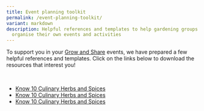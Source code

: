 ```yaml
---
title: Event planning toolkit
permalink: /event-planning-toolkit/
variant: markdown
description: Helpful references and templates to help gardening groups plan and
  organise their own events and activities
---
```

<section>
<p>To support you in your <a href="https://gardeningsg.nparks.gov.sg/grow-and-share-initiative/">Grow and Share</a> events, we have prepared a few helpful references and templates. Click on the links below to download the resources that interest you!</p>
</section>
<br>
<section>
<ul>
<li><a download="" href="/files/know%2010%20culinary%20herbs%20and%20spices.pdf">Know 10 Culinary Herbs and Spices</a></li>
<li><a download="" href="/files/know%2010%20culinary%20herbs%20and%20spices.pdf">Know 10 Culinary Herbs and Spices</a></li>
<li><a download="" href="/files/know%2010%20culinary%20herbs%20and%20spices.pdf">Know 10 Culinary Herbs and Spices</a></li>
</ul>
</section>